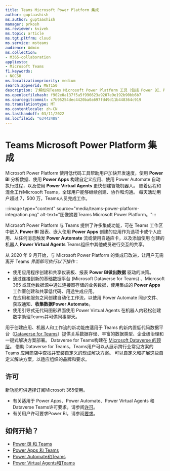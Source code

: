 ```yaml
---
title: Teams Microsoft Power Platform 集成
author: guptaashish
ms.author: guptaashish
manager: prkosh
ms.reviewer: kvivek
ms.topic: article
ms.tgt.pltfrm: cloud
ms.service: msteams
audience: Admin
ms.collection:
- M365-collaboration
appliesto:
- Microsoft Teams
f1.keywords:
- NOCSH
ms.localizationpriority: medium
search.appverid: MET150
description: 了解如何Teams Microsoft Power Platform 工具（包括 Power BI、Power 应用、Power automate 和 Power Virtual Agents）。
ms.openlocfilehash: f902e0a137f5a5f996623a9207e9e192b90bb6b7
ms.sourcegitcommit: c7b95254dec4420ba0a697fd49d11b448364c919
ms.translationtype: MT
ms.contentlocale: zh-CN
ms.lasthandoff: 03/11/2022
ms.locfileid: "63442488"
---
```

# <a name="teams-integration-with-microsoft-power-platform"></a>Teams Microsoft Power Platform 集成

Microsoft Power Platform 使用低代码工具帮助用户加快开发速度，使用 **Power BI** 分析数据、使用 **Power Apps** 构建自定义应用、使用 Power Automate 自动执行过程，以及使用 **Power Virtual Agents** 更快创建智能机器人。 随着远程和混合工作Microsoft Teams，全球用户能够继续创建、协作和沟通。 每天活动用户超过 7，500 万，Teams人员完成工作。

:::image type="content" source="media/teams-power-platform-integration.png" alt-text="图像摘要Teams Microsoft Power Platform。":::

Microsoft Power Platform 与 Teams 提供了许多集成功能，可在 Teams 工作区中嵌入 **Power BI** 报表、嵌入使用 **Power Apps** 创建的应用作为选项卡或个人应用、从任何消息触发 **Power Automate** 流或使用自适应卡，以及添加使用 创建的机器人 **Power Virtual Agents** Teams组织中其他成员进行交互的共享。

从 2020 年 9 月开始，与 Microsoft Power Platform 的集成已改进，让用户无需离开 Teams *界面即可执行以下操作*：

- 使用应用程序创建和共享仪表板、报表 **Power BI做出数据** 驱动的决策。
- 通过连接到新的基础数据平台 (Microsoft Dataverse for Teams) 、Microsoft 365 或其他数据源中通过连接器存储的业务数据，使用集成的 **Power Apps** 工作室创建和共享低代码、用途生成应用。
- 在应用和服务之间创建自动化工作流，以使用 Power Automate 同步文件、获取通知、**收集数据Power Automate**。
- 使用引导式无代码图形界面使用 Power Virtual Agents 在机器人内轻松创建数字助理Teams并可供同事聊天。

用于创建应用、机器人和工作流的新功能由适用于 Teams 的新内置低代码数据平台（[Dataverse for Teams](/powerapps/teams/overview-data-platform)）提供关系数据存储、丰富的数据类型、企业级治理和一键式解决方案部署。 Dataverse for Teams构建在 [Microsoft Dataverse 的顶层](/powerapps/maker/common-data-service/data-platform-intro)。 借助 Dataverse for Teams，Teams用户可以从展示跨行业常见方案的 Teams 应用商店中查找并安装自定义的现成解决方案。 可以自定义和扩展这些自定义解决方案，以适应组织的品牌和要求。

## <a name="licensing"></a>许可

新功能可供选择订阅Microsoft 365使用。

- 有关适用于 Power Apps、Power Automate、Power Virtual Agents 和 Dataverse Teams许可要求，请参阅[许可](/power-platform/admin/about-teams-environment)。
- 有关用户许可要求Power BI，请参阅[要求](/power-bi/collaborate-share/service-collaborate-microsoft-teams)。

## <a name="how-do-i-get-started"></a>如何开始？

- [Power BI 和 Teams](/power-bi/collaborate-share/service-collaborate-microsoft-teams)
- [Power Apps 和 Teams](/powerapps/teams/overview)
- [Power Automate和Teams](/power-automate/teams/overview)
- [Power Virtual Agents和Teams](/power-virtual-agents/teams/fundamentals-what-is-power-virtual-agents-teams)
